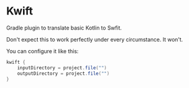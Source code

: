 # Kwift

Gradle plugin to translate basic Kotlin to Swfit.

Don't expect this to work perfectly under every circumstance.  It won't.

You can configure it like this:

```groovy
kwift {
    inputDirectory = project.file("")
    outputDirectory = project.file("")
}
```
